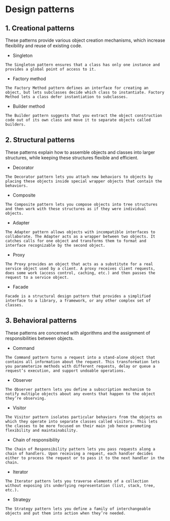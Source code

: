 # Design patterns
## 1. Creational patterns
These patterns provide various object creation mechanisms, which increase flexibility and reuse of existing code.

+ Singleton
```
The Singleton pattern ensures that a class has only one instance and provides a global point of access to it.
```
+ Factory method
```
The Factory Method pattern defines an interface for creating an object, but lets subclasses decide which class to instantiate. Factory Method lets a class defer instantiation to subclasses.
```

+ Builder method
```
The Builder pattern suggests that you extract the object construction code out of its own class and move it to separate objects called builders.
```


## 2. Structural patterns
These patterns explain how to assemble objects and classes into larger structures, while keeping these structures flexible and efficient.

+ Decorator
```
The Decorator pattern lets you attach new behaviors to objects by placing these objects inside special wrapper objects that contain the behaviors.
```
+ Composite
```
The Composite pattern lets you compose objects into tree structures and then work with these structures as if they were individual objects.
```
+ Adapter
```
The Adapter pattern allows objects with incompatible interfaces to collaborate. The Adapter acts as a wrapper between two objects. It catches calls for one object and transforms them to format and interface recognizable by the second object.
```

+ Proxy
```
The Proxy provides an object that acts as a substitute for a real service object used by a client. A proxy receives client requests, does some work (access control, caching, etc.) and then passes the request to a service object.
```

+ Facade
```
Facade is a structural design pattern that provides a simplified interface to a library, a framework, or any other complex set of classes.
```

## 3. Behavioral patterns
These patterns are concerned with algorithms and the assignment of responsibilities between objects.

+ Command
```
The Command pattern turns a request into a stand-alone object that contains all information about the request. This transformation lets you parameterize methods with different requests, delay or queue a request’s execution, and support undoable operations.
```
+ Observer
```
The Observer pattern lets you define a subscription mechanism to notify multiple objects about any events that happen to the object they’re observing.
```

+ Visitor
```
The Visitor pattern isolates particular behaviors from the objects on which they operate into separate classes called visitors. This lets the classes to be more focused on their main job hence promoting flexibility and maintainability.
```

+ Chain of responsibility
```
The Chain of Responsibility pattern lets you pass requests along a chain of handlers. Upon receiving a request, each handler decides either to process the request or to pass it to the next handler in the chain.
```

+ Iterator
```
The Iterator pattern lets you traverse elements of a collection without exposing its underlying representation (list, stack, tree, etc.).
```

+ Strategy
```
The Strategy pattern lets you define a family of interchangeable objects and put them into action when they’re needed.
```



